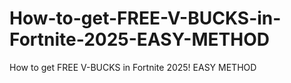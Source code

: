 # How-to-get-FREE-V-BUCKS-in-Fortnite-2025-EASY-METHOD
How to get FREE V-BUCKS in Fortnite 2025! EASY METHOD
